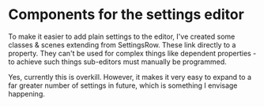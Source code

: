 # Components for the settings editor

To make it easier to add plain settings to the editor, I've created some classes & scenes extending from SettingsRow. These link directly to a property. They can't be used for complex things like dependent properties - to achieve such things sub-editors must manually be programmed.

Yes, currently this is overkill. However, it makes it very easy to expand to a far greater number of settings in future, which is something I envisage happening.